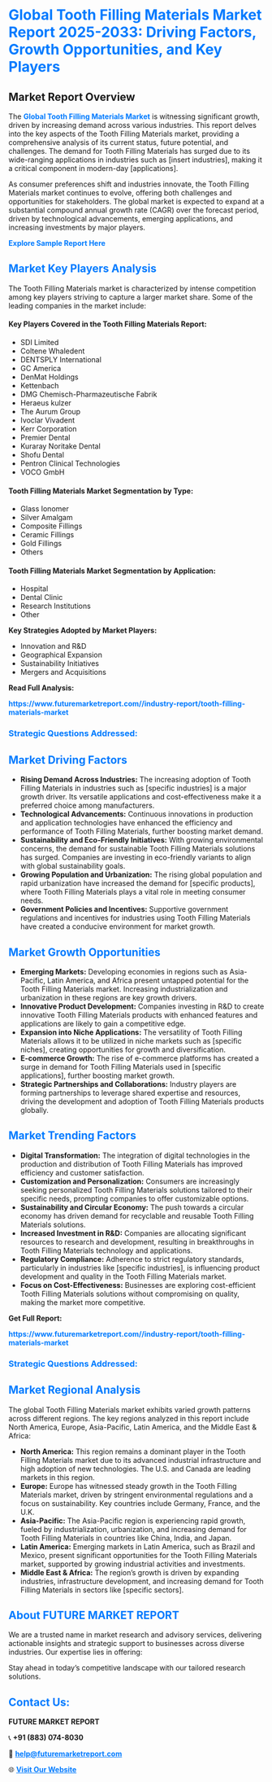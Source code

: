 <h1 style="color: #007BFF;">Global Tooth Filling Materials Market Report 2025-2033: Driving Factors, Growth Opportunities, and Key Players</h1>

<section id="overview">
<h2>Market Report Overview</h2>
<p>The <a href="https://www.futuremarketreport.com//industry-report/tooth-filling-materials-market" style="color: #007BFF; text-decoration: none;"><strong>Global Tooth Filling Materials Market</strong></a> is witnessing significant growth, driven by increasing demand across various industries. This report delves into the key aspects of the Tooth Filling Materials market, providing a comprehensive analysis of its current status, future potential, and challenges. The demand for Tooth Filling Materials has surged due to its wide-ranging applications in industries such as [insert industries], making it a critical component in modern-day [applications].</p>
<p>As consumer preferences shift and industries innovate, the Tooth Filling Materials market continues to evolve, offering both challenges and opportunities for stakeholders. The global market is expected to expand at a substantial compound annual growth rate (CAGR) over the forecast period, driven by technological advancements, emerging applications, and increasing investments by major players.</p>
</section>

<section id="overview">
<p><a href="https://www.futuremarketreport.com//request-sample/reportId=84518" style="color: #007BFF; text-decoration: none;"><strong>Explore Sample Report Here</strong></a></p>
</section>

<section id="key-players">
<h2 style="color: #007BFF;">Market Key Players Analysis</h2>
<p>The Tooth Filling Materials market is characterized by intense competition among key players striving to capture a larger market share. Some of the leading companies in the market include:</p>
<h4>Key Players Covered in the Tooth Filling Materials Report:</h4>
<ul><li>SDI Limited</li><li>Coltene Whaledent</li><li>DENTSPLY International</li><li>GC America</li><li>DenMat Holdings</li><li>Kettenbach</li><li>DMG Chemisch-Pharmazeutische Fabrik</li><li>Heraeus kulzer</li><li>The Aurum Group</li><li>Ivoclar Vivadent</li><li>Kerr Corporation</li><li>Premier Dental</li><li>Kuraray Noritake Dental</li><li>Shofu Dental</li><li>Pentron Clinical Technologies</li><li>VOCO GmbH</li></ul>
<h4>Tooth Filling Materials Market Segmentation by Type:</h4>
<ul><li>Glass Ionomer</li><li>Silver Amalgam</li><li>Composite Fillings</li><li>Ceramic Fillings</li><li>Gold Fillings</li><li>Others</li></ul>

<h4>Tooth Filling Materials Market Segmentation by Application:</h4>
<ul><li>Hospital</li><li>Dental Clinic</li><li>Research Institutions</li><li>Other</li></ul>
<p><strong>Key Strategies Adopted by Market Players:</strong></p>
<ul>
<li>Innovation and R&D</li>
<li>Geographical Expansion</li>
<li>Sustainability Initiatives</li>
<li>Mergers and Acquisitions</li>
</ul>
</section>

<section>
<p><strong>Read Full Analysis: </strong></p><a href="https://www.futuremarketreport.com//industry-report/tooth-filling-materials-market" style="color: #007BFF; text-decoration: none;"><strong>https://www.futuremarketreport.com//industry-report/tooth-filling-materials-market</strong></a>
<h3 style="color: #007BFF;">Strategic Questions Addressed:</h3>
</section>

<section id="driving-factors">
<h2 style="color: #007BFF;">Market Driving Factors</h2>
<ul>
<li><strong>Rising Demand Across Industries:</strong> The increasing adoption of Tooth Filling Materials in industries such as [specific industries] is a major growth driver. Its versatile applications and cost-effectiveness make it a preferred choice among manufacturers.</li>
<li><strong>Technological Advancements:</strong> Continuous innovations in production and application technologies have enhanced the efficiency and performance of Tooth Filling Materials, further boosting market demand.</li>
<li><strong>Sustainability and Eco-Friendly Initiatives:</strong> With growing environmental concerns, the demand for sustainable Tooth Filling Materials solutions has surged. Companies are investing in eco-friendly variants to align with global sustainability goals.</li>
<li><strong>Growing Population and Urbanization:</strong> The rising global population and rapid urbanization have increased the demand for [specific products], where Tooth Filling Materials plays a vital role in meeting consumer needs.</li>
<li><strong>Government Policies and Incentives:</strong> Supportive government regulations and incentives for industries using Tooth Filling Materials have created a conducive environment for market growth.</li>
</ul>
</section>

<section id="growth-opportunities">
<h2 style="color: #007BFF;">Market Growth Opportunities</h2>
<ul>
<li><strong>Emerging Markets:</strong> Developing economies in regions such as Asia-Pacific, Latin America, and Africa present untapped potential for the Tooth Filling Materials market. Increasing industrialization and urbanization in these regions are key growth drivers.</li>
<li><strong>Innovative Product Development:</strong> Companies investing in R&D to create innovative Tooth Filling Materials products with enhanced features and applications are likely to gain a competitive edge.</li>
<li><strong>Expansion into Niche Applications:</strong> The versatility of Tooth Filling Materials allows it to be utilized in niche markets such as [specific niches], creating opportunities for growth and diversification.</li>
<li><strong>E-commerce Growth:</strong> The rise of e-commerce platforms has created a surge in demand for Tooth Filling Materials used in [specific applications], further boosting market growth.</li>
<li><strong>Strategic Partnerships and Collaborations:</strong> Industry players are forming partnerships to leverage shared expertise and resources, driving the development and adoption of Tooth Filling Materials products globally.</li>
</ul>
</section>

<section id="trending-factors">
<h2 style="color: #007BFF;">Market Trending Factors</h2>
<ul>
<li><strong>Digital Transformation:</strong> The integration of digital technologies in the production and distribution of Tooth Filling Materials has improved efficiency and customer satisfaction.</li>
<li><strong>Customization and Personalization:</strong> Consumers are increasingly seeking personalized Tooth Filling Materials solutions tailored to their specific needs, prompting companies to offer customizable options.</li>
<li><strong>Sustainability and Circular Economy:</strong> The push towards a circular economy has driven demand for recyclable and reusable Tooth Filling Materials solutions.</li>
<li><strong>Increased Investment in R&D:</strong> Companies are allocating significant resources to research and development, resulting in breakthroughs in Tooth Filling Materials technology and applications.</li>
<li><strong>Regulatory Compliance:</strong> Adherence to strict regulatory standards, particularly in industries like [specific industries], is influencing product development and quality in the Tooth Filling Materials market.</li>
<li><strong>Focus on Cost-Effectiveness:</strong> Businesses are exploring cost-efficient Tooth Filling Materials solutions without compromising on quality, making the market more competitive.</li>
</ul>
</section>

<section>
<p><strong>Get Full Report: </strong></p><a href="https://www.futuremarketreport.com//industry-report/tooth-filling-materials-market" style="color: #007BFF; text-decoration: none;"><strong>https://www.futuremarketreport.com//industry-report/tooth-filling-materials-market</strong></a>
<h3 style="color: #007BFF;">Strategic Questions Addressed:</h3>
</section>


<section id="regional-analysis">
<h2 style="color: #007BFF;">Market Regional Analysis</h2>
<p>The global Tooth Filling Materials market exhibits varied growth patterns across different regions. The key regions analyzed in this report include North America, Europe, Asia-Pacific, Latin America, and the Middle East & Africa:</p>
<ul>
<li><strong>North America:</strong> This region remains a dominant player in the Tooth Filling Materials market due to its advanced industrial infrastructure and high adoption of new technologies. The U.S. and Canada are leading markets in this region.</li>
<li><strong>Europe:</strong> Europe has witnessed steady growth in the Tooth Filling Materials market, driven by stringent environmental regulations and a focus on sustainability. Key countries include Germany, France, and the U.K.</li>
<li><strong>Asia-Pacific:</strong> The Asia-Pacific region is experiencing rapid growth, fueled by industrialization, urbanization, and increasing demand for Tooth Filling Materials in countries like China, India, and Japan.</li>
<li><strong>Latin America:</strong> Emerging markets in Latin America, such as Brazil and Mexico, present significant opportunities for the Tooth Filling Materials market, supported by growing industrial activities and investments.</li>
<li><strong>Middle East & Africa:</strong> The region’s growth is driven by expanding industries, infrastructure development, and increasing demand for Tooth Filling Materials in sectors like [specific sectors].</li>
</ul>
</section>

<footer>
<h2 style="color: #007BFF;">About FUTURE MARKET REPORT</h2>
<p>We are a trusted name in market research and advisory services, delivering actionable insights and strategic support to businesses across diverse industries. Our expertise lies in offering:</p>

<p>Stay ahead in today’s competitive landscape with our tailored research solutions.</p>

<h2 style="color: #007BFF;">Contact Us:</h2>
<p><strong>FUTURE MARKET REPORT</strong></p>
<p>📞 <strong>+91 (883) 074-8030</strong></p>
<p>📧 <strong><a href="mailto:help@futuremarketreport.com" style="color: #007BFF;">help@futuremarketreport.com</a></strong></p>
<p>🌐 <strong><a href="https://www.futuremarketreport.com/" style="color: #007BFF;">Visit Our Website</a></strong></p>
</footer>